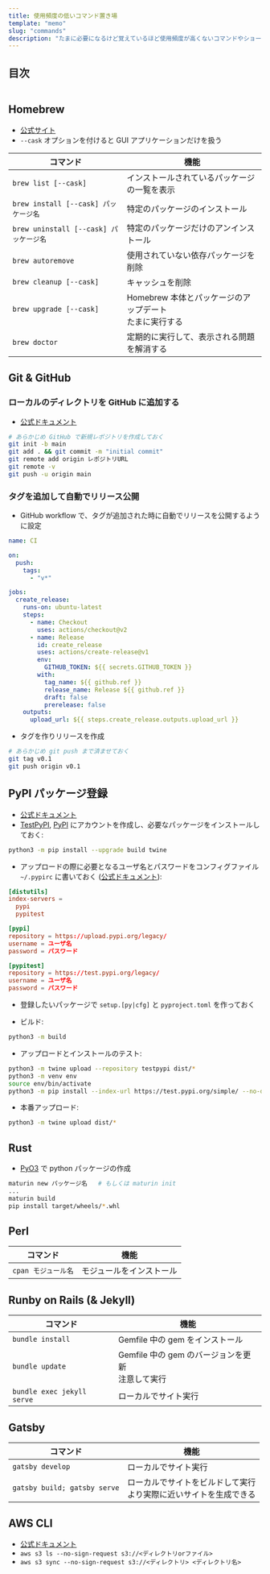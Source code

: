 ```yaml
---
title: 使用頻度の低いコマンド置き場
template: "memo"
slug: "commands"
description: "たまに必要になるけど覚えているほど使用頻度が高くないコマンドやショートカットキーをメモ代わりに書き留めておく場所。"
---
```


## 目次

```toc

```

## Homebrew

- [公式サイト](https://brew.sh/index_ja)
- `--cask` オプションを付けると GUI アプリケーションだけを扱う

| コマンド                               | 機能                                                      |
| -------------------------------------- | --------------------------------------------------------- |
| `brew list [--cask]`                   | インストールされているパッケージの一覧を表示              |
| `brew install [--cask] パッケージ名`   | 特定のパッケージのインストール                            |
| `brew uninstall [--cask] パッケージ名` | 特定のパッケージだけのアンインストール                    |
| `brew autoremove`                      | 使用されていない依存パッケージを削除                      |
| `brew cleanup [--cask]`                | キャッシュを削除                                          |
| `brew upgrade [--cask]`                | Homebrew 本体とパッケージのアップデート<br>たまに実行する |
| `brew doctor`                          | 定期的に実行して、表示される問題を解消する                |

## Git & GitHub

### ローカルのディレクトリを GitHub に追加する

- [公式ドキュメント](https://docs.github.com/ja/get-started/importing-your-projects-to-github/importing-source-code-to-github/adding-locally-hosted-code-to-github)

```bash
# あらかじめ GitHub で新規レポジトリを作成しておく
git init -b main
git add . && git commit -m "initial commit"
git remote add origin レポジトリURL
git remote -v
git push -u origin main
```

### タグを追加して自動でリリース公開

- GitHub workflow で、タグが追加された時に自動でリリースを公開するように設定

```yaml
name: CI

on:
  push:
    tags:
      - "v*"

jobs:
  create_release:
    runs-on: ubuntu-latest
    steps:
      - name: Checkout
        uses: actions/checkout@v2
      - name: Release
        id: create_release
        uses: actions/create-release@v1
        env:
          GITHUB_TOKEN: ${{ secrets.GITHUB_TOKEN }}
        with:
          tag_name: ${{ github.ref }}
          release_name: Release ${{ github.ref }}
          draft: false
          prerelease: false
    outputs:
      upload_url: ${{ steps.create_release.outputs.upload_url }}
```

- タグを作りリリースを作成

```bash
# あらかじめ git push まで済ませておく
git tag v0.1
git push origin v0.1
```

## PyPI パッケージ登録

- [公式ドキュメント](https://packaging.python.org/en/latest/tutorials/packaging-projects/)
- [TestPyPI](https://test.pypi.org/), [PyPI](https://pypi.org/) にアカウントを作成し、必要なパッケージをインストールしておく:

```bash
python3 -m pip install --upgrade build twine
```

- アップロードの際に必要となるユーザ名とパスワードをコンフィグファイル `~/.pypirc` に書いておく ([公式ドキュメント](https://packaging.python.org/en/latest/specifications/pypirc/)):

```toml
[distutils]
index-servers =
  pypi
  pypitest

[pypi]
repository = https://upload.pypi.org/legacy/
username = ユーザ名
password = パスワード

[pypitest]
repository = https://test.pypi.org/legacy/
username = ユーザ名
password = パスワード
```

- 登録したいパッケージで `setup.[py|cfg]` と `pyproject.toml` を作っておく

- ビルド:

```bash
python3 -m build
```

- アップロードとインストールのテスト:

```bash
python3 -m twine upload --repository testpypi dist/*
python3 -m venv env
source env/bin/activate
python3 -m pip install --index-url https://test.pypi.org/simple/ --no-deps パッケージ名
```

- 本番アップロード:

```bash
python3 -m twine upload dist/*
```

## Rust

- [PyO3](https://github.com/PyO3/pyo3) で python パッケージの作成

```bash
maturin new パッケージ名   # もしくは maturin init
...
maturin build
pip install target/wheels/*.whl
```

## Perl

| コマンド            | 機能                     |
| ------------------- | ------------------------ |
| `cpan モジュール名` | モジュールをインストール |

## Runby on Rails (& Jekyll)

| コマンド                   | 機能                 |
| -------------------------- | -------------------- |
| `bundle install`             | Gemfile 中の gem をインストール |
| `bundle update` | Gemfile 中の gem のバージョンを更新<br>注意して実行 |
| `bundle exec jekyll serve` | ローカルでサイト実行 |

## Gatsby

| コマンド                     | 機能                                                                 |
| ---------------------------- | -------------------------------------------------------------------- |
| `gatsby develop`             | ローカルでサイト実行                                                 |
| `gatsby build; gatsby serve` | ローカルでサイトをビルドして実行<br>より実際に近いサイトを生成できる |


## AWS CLI

- [公式ドキュメント](https://aws.amazon.com/jp/cli/)
- `aws s3 ls --no-sign-request s3://<ディレクトリorファイル>`
- `aws s3 sync --no-sign-request s3://<ディレクトリ> <ディレクトリ名>`
